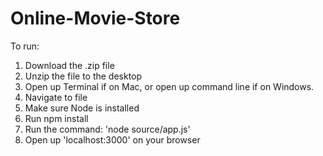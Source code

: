 # Online-Movie-Store

To run:

1) Download the .zip file
2) Unzip the file to the desktop
3) Open up Terminal if on Mac, or open up command line if on Windows.
4) Navigate to file
5) Make sure Node is installed
6) Run npm install
7) Run the command: 'node source/app.js'
8) Open up 'localhost:3000' on your browser
